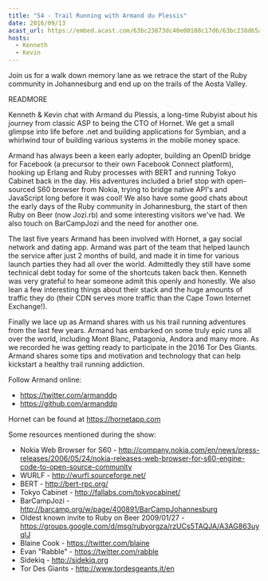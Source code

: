 ```yaml
---
title: "54 - Trail Running with Armand du Plessis"
date: 2016/09/13
acast_url: https://embed.acast.com/63bc23873dc40e00108c17d6/63bc238d65ae3d001128d7bb
hosts:
  - Kenneth
  - Kevin
---
```


Join us for a walk down memory lane as we retrace the start of the Ruby community in Johannesburg and end up on the trails of the Aosta Valley.


READMORE

Kenneth & Kevin chat with Armand du Plessis, a long-time Rubyist about his journey from classic ASP to being the CTO of Hornet. We get a small glimpse into life before .net and building applications for Symbian, and a whirlwind tour of building various systems in the mobile money space.

Armand has always been a keen early adopter, building an OpenID bridge for Facebook (a precursor to their own Facebook Connect platform), hooking up Erlang and Ruby processes with BERT and running Tokyo Cabinet back in the day. His adventures included a brief stop with open-sourced S60 browser from Nokia, trying to bridge native API's and JavaScript long before it was cool! We also have some good chats about the early days of the Ruby community in Johannesburg, the start of then Ruby on Beer (now Jozi.rb) and some interesting visitors we've had. We also touch on BarCampJozi and the need for another one.

The last five years Armand has been involved with Hornet, a gay social network and dating app. Armand was part of the team that helped launch the service after just 2 months of build, and made it in time for various launch parties they had all over the world. Admittedly they still have some technical debt today for some of the shortcuts taken back then. Kenneth was very grateful to hear someone admit this openly and honestly. We also lean a few interesting things about their stack and the huge amounts of traffic they do (their CDN serves more traffic than the Cape Town Internet Exchange!).

Finally we lace up as Armand shares with us his trail running adventures from the last few years. Armand has embarked on some truly epic runs all over the world, including Mont Blanc, Patagonia, Andora and many more. As we recorded he was getting ready to participate in the 2016 Tor Des Giants. Armand shares some tips and motivation and technology that can help kickstart a healthy trail running addiction.

Follow Armand online:

* https://twitter.com/armanddp
* https://github.com/armanddp

Hornet can be found at https://hornetapp.com

Some resources mentioned during the show:

* Nokia Web Browser for S60 - http://company.nokia.com/en/news/press-releases/2006/05/24/nokia-releases-web-browser-for-s60-engine-code-to-open-source-community
* WURLF - http://wurfl.sourceforge.net/
* BERT - http://bert-rpc.org/
* Tokyo Cabinet - http://fallabs.com/tokyocabinet/
* BarCampJozi - http://barcamp.org/w/page/400891/BarCampJohannesburg
* Oldest known invite to Ruby on Beer 2009/01/27 - https://groups.google.com/d/msg/rubyorgza/rzUCs5TAQJA/A3AG863uyqIJ
* Blaine Cook - https://twitter.com/blaine
* Evan "Rabble" - https://twitter.com/rabble
* Sidekiq - http://sidekiq.org
* Tor Des Giants - http://www.tordesgeants.it/en
